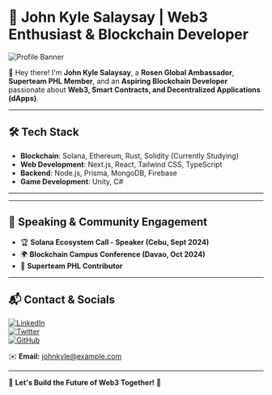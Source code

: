 # 🚀 John Kyle Salaysay | Web3 Enthusiast & Blockchain Developer

![Profile Banner](https://your-image-link.com)  

👋 Hey there! I'm **John Kyle Salaysay**, a **Rosen Global Ambassador**, **Superteam PHL Member**, and an **Aspiring Blockchain Developer** passionate about **Web3, Smart Contracts, and Decentralized Applications (dApps)**.

---

## 🛠 Tech Stack

- **Blockchain**: Solana, Ethereum, Rust, Solidity  (Currently Studying)
- **Web Development**: Next.js, React, Tailwind CSS, TypeScript  
- **Backend**: Node.js, Prisma, MongoDB, Firebase  
- **Game Development**: Unity, C#  

---

---

## 🎤 Speaking & Community Engagement
- 🏆 **Solana Ecosystem Call - Speaker (Cebu, Sept 2024)**  
- 🌍 **Blockchain Campus Conference (Davao, Oct 2024)**  
- 🚀 **Superteam PHL Contributor**  

---

## 📬 Contact & Socials

[![LinkedIn](https://img.shields.io/badge/LinkedIn-0A66C2?style=for-the-badge&logo=linkedin&logoColor=white)](https://linkedin.com/in/yourprofile)  
[![Twitter](https://img.shields.io/badge/Twitter-1DA1F2?style=for-the-badge&logo=twitter&logoColor=white)](https://twitter.com/yourhandle)  
[![GitHub](https://img.shields.io/badge/GitHub-171515?style=for-the-badge&logo=github&logoColor=white)](https://github.com/yourusername)  

✉️ **Email:** johnkyle@example.com

---

🔗 **Let's Build the Future of Web3 Together!** 🚀

